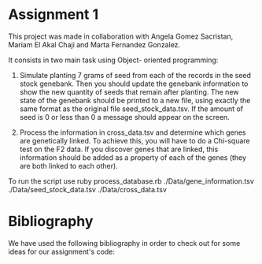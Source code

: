 
# Assignment 1
This project was made in collaboration with Angela Gomez Sacristan, Mariam El Akal Chaji and Marta Fernandez Gonzalez.

It consists in two main task using Object- oriented programming: 
1. Simulate planting 7 grams of seed from each of the records in the seed stock genebank.
   Then you should update the genebank information to show the new quantity of seeds that remain after planting. 
   The new state of the genebank should be printed to a new file, using exactly the same format as the original file seed_stock_data.tsv. 
   If the amount of seed is 0 or less than 0 a message should appear on the screen. 
   
2. Process the information in cross_data.tsv and determine which genes are genetically linked. To achieve this, you will have to do a Chi-square test on the F2 data. 
   If you discover genes that are linked, this information should be added as a property of each of the genes (they are both linked to each other). 
   
To run the script use ruby process_database.rb ./Data/gene_information.tsv ./Data/seed_stock_data.tsv ./Data/cross_data.tsv

# Bibliography

We have used the following bibliography in order to check out for some ideas for our assignment's code: 
